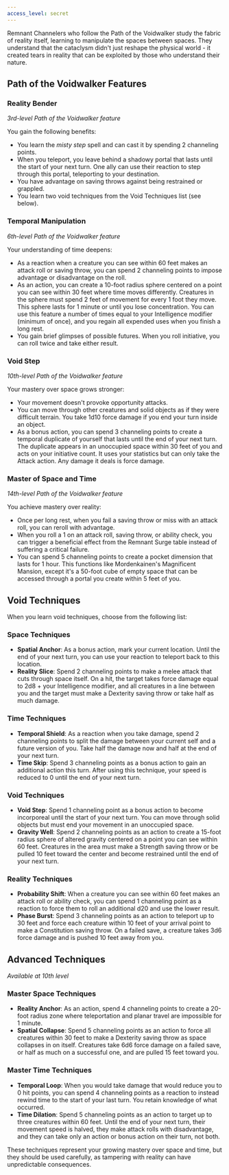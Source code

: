 ```yaml
---
access_level: secret
---
```


Remnant Channelers who follow the Path of the Voidwalker study the fabric of reality itself, learning to manipulate the spaces between spaces. They understand that the cataclysm didn't just reshape the physical world - it created tears in reality that can be exploited by those who understand their nature.

## Path of the Voidwalker Features

### Reality Bender
*3rd-level Path of the Voidwalker feature*

You gain the following benefits:
- You learn the *misty step* spell and can cast it by spending 2 channeling points.
- When you teleport, you leave behind a shadowy portal that lasts until the start of your next turn. One ally can use their reaction to step through this portal, teleporting to your destination.
- You have advantage on saving throws against being restrained or grappled.
- You learn two void techniques from the Void Techniques list (see below).

### Temporal Manipulation
*6th-level Path of the Voidwalker feature*

Your understanding of time deepens:
- As a reaction when a creature you can see within 60 feet makes an attack roll or saving throw, you can spend 2 channeling points to impose advantage or disadvantage on the roll.
- As an action, you can create a 10-foot radius sphere centered on a point you can see within 30 feet where time moves differently. Creatures in the sphere must spend 2 feet of movement for every 1 foot they move. This sphere lasts for 1 minute or until you lose concentration. You can use this feature a number of times equal to your Intelligence modifier (minimum of once), and you regain all expended uses when you finish a long rest.
- You gain brief glimpses of possible futures. When you roll initiative, you can roll twice and take either result.

### Void Step
*10th-level Path of the Voidwalker feature*

Your mastery over space grows stronger:
- Your movement doesn't provoke opportunity attacks.
- You can move through other creatures and solid objects as if they were difficult terrain. You take 1d10 force damage if you end your turn inside an object.
- As a bonus action, you can spend 3 channeling points to create a temporal duplicate of yourself that lasts until the end of your next turn. The duplicate appears in an unoccupied space within 30 feet of you and acts on your initiative count. It uses your statistics but can only take the Attack action. Any damage it deals is force damage.

### Master of Space and Time
*14th-level Path of the Voidwalker feature*

You achieve mastery over reality:
- Once per long rest, when you fail a saving throw or miss with an attack roll, you can reroll with advantage.
- When you roll a 1 on an attack roll, saving throw, or ability check, you can trigger a beneficial effect from the Remnant Surge table instead of suffering a critical failure.
- You can spend 5 channeling points to create a pocket dimension that lasts for 1 hour. This functions like Mordenkainen's Magnificent Mansion, except it's a 50-foot cube of empty space that can be accessed through a portal you create within 5 feet of you.

## Void Techniques
When you learn void techniques, choose from the following list:

### Space Techniques
- **Spatial Anchor**: As a bonus action, mark your current location. Until the end of your next turn, you can use your reaction to teleport back to this location.
- **Reality Slice**: Spend 2 channeling points to make a melee attack that cuts through space itself. On a hit, the target takes force damage equal to 2d8 + your Intelligence modifier, and all creatures in a line between you and the target must make a Dexterity saving throw or take half as much damage.

### Time Techniques
- **Temporal Shield**: As a reaction when you take damage, spend 2 channeling points to split the damage between your current self and a future version of you. Take half the damage now and half at the end of your next turn.
- **Time Skip**: Spend 3 channeling points as a bonus action to gain an additional action this turn. After using this technique, your speed is reduced to 0 until the end of your next turn.

### Void Techniques
- **Void Step**: Spend 1 channeling point as a bonus action to become incorporeal until the start of your next turn. You can move through solid objects but must end your movement in an unoccupied space.
- **Gravity Well**: Spend 2 channeling points as an action to create a 15-foot radius sphere of altered gravity centered on a point you can see within 60 feet. Creatures in the area must make a Strength saving throw or be pulled 10 feet toward the center and become restrained until the end of your next turn.

### Reality Techniques
- **Probability Shift**: When a creature you can see within 60 feet makes an attack roll or ability check, you can spend 1 channeling point as a reaction to force them to roll an additional d20 and use the lower result.
- **Phase Burst**: Spend 3 channeling points as an action to teleport up to 30 feet and force each creature within 10 feet of your arrival point to make a Constitution saving throw. On a failed save, a creature takes 3d6 force damage and is pushed 10 feet away from you.

## Advanced Techniques
*Available at 10th level*

### Master Space Techniques
- **Reality Anchor**: As an action, spend 4 channeling points to create a 20-foot radius zone where teleportation and planar travel are impossible for 1 minute.
- **Spatial Collapse**: Spend 5 channeling points as an action to force all creatures within 30 feet to make a Dexterity saving throw as space collapses in on itself. Creatures take 6d6 force damage on a failed save, or half as much on a successful one, and are pulled 15 feet toward you.

### Master Time Techniques
- **Temporal Loop**: When you would take damage that would reduce you to 0 hit points, you can spend 4 channeling points as a reaction to instead rewind time to the start of your last turn. You retain knowledge of what occurred.
- **Time Dilation**: Spend 5 channeling points as an action to target up to three creatures within 60 feet. Until the end of your next turn, their movement speed is halved, they make attack rolls with disadvantage, and they can take only an action or bonus action on their turn, not both.

These techniques represent your growing mastery over space and time, but they should be used carefully, as tampering with reality can have unpredictable consequences.